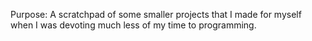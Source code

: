Purpose: A scratchpad of some smaller projects that I made for myself when I was devoting much less of my time to programming. 
